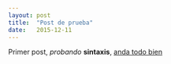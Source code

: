 ```yaml
---
layout: post
title:  "Post de prueba"
date:   2015-12-11
---
```


Primer post, *probando* **sintaxis**, [anda todo bien](http://lmgtfy.com/obvio-que-si)
